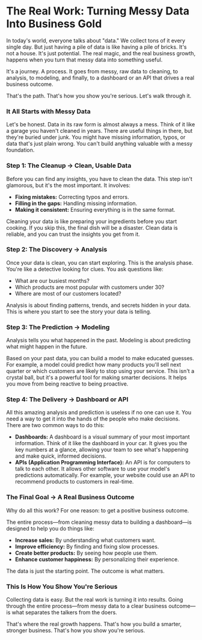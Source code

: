 # The Real Work: Turning Messy Data Into Business Gold

In today's world, everyone talks about "data." We collect tons of it every single day. But just having a pile of data is like having a pile of bricks. It's not a house. It's just potential. The real magic, and the real business growth, happens when you turn that messy data into something useful.

It's a journey. A process. It goes from messy, raw data to cleaning, to analysis, to modeling, and finally, to a dashboard or an API that drives a real business outcome.

That's the path. That's how you show you're serious. Let's walk through it.

### It All Starts with Messy Data

Let's be honest. Data in its raw form is almost always a mess. Think of it like a garage you haven't cleaned in years. There are useful things in there, but they're buried under junk. You might have missing information, typos, or data that's just plain wrong. You can't build anything valuable with a messy foundation.

### Step 1: The Cleanup → Clean, Usable Data

Before you can find any insights, you have to clean the data. This step isn't glamorous, but it's the most important. It involves:
* **Fixing mistakes:** Correcting typos and errors.
* **Filling in the gaps:** Handling missing information.
* **Making it consistent:** Ensuring everything is in the same format.

Cleaning your data is like preparing your ingredients before you start cooking. If you skip this, the final dish will be a disaster. Clean data is reliable, and you can trust the insights you get from it.

### Step 2: The Discovery → Analysis

Once your data is clean, you can start exploring. This is the analysis phase. You're like a detective looking for clues. You ask questions like:
* What are our busiest months?
* Which products are most popular with customers under 30?
* Where are most of our customers located?

Analysis is about finding patterns, trends, and secrets hidden in your data. This is where you start to see the story your data is telling.

### Step 3: The Prediction → Modeling

Analysis tells you what happened in the past. Modeling is about predicting what might happen in the future.

Based on your past data, you can build a model to make educated guesses. For example, a model could predict how many products you'll sell next quarter or which customers are likely to stop using your service. This isn't a crystal ball, but it's a powerful tool for making smarter decisions. It helps you move from being reactive to being proactive.

### Step 4: The Delivery → Dashboard or API

All this amazing analysis and prediction is useless if no one can use it. You need a way to get it into the hands of the people who make decisions. There are two common ways to do this:

* **Dashboards:** A dashboard is a visual summary of your most important information. Think of it like the dashboard in your car. It gives you the key numbers at a glance, allowing your team to see what's happening and make quick, informed decisions.
* **APIs (Application Programming Interface):** An API is for computers to talk to each other. It allows other software to use your model's predictions automatically. For example, your website could use an API to recommend products to customers in real-time.

### The Final Goal → A Real Business Outcome

Why do all this work? For one reason: to get a positive business outcome.

The entire process—from cleaning messy data to building a dashboard—is designed to help you do things like:
* **Increase sales:** By understanding what customers want.
* **Improve efficiency:** By finding and fixing slow processes.
* **Create better products:** By seeing how people use them.
* **Enhance customer happiness:** By personalizing their experience.

The data is just the starting point. The outcome is what matters.

### This Is How You Show You're Serious

Collecting data is easy. But the real work is turning it into results. Going through the entire process—from messy data to a clear business outcome—is what separates the talkers from the doers.

That's where the real growth happens. That's how you build a smarter, stronger business. That's how you show you're serious.